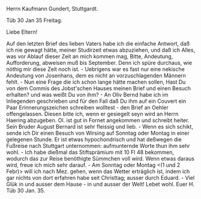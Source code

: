 Herrn Kaufmann Gundert, Stuttgardt.

 Tüb 30 Jan 35 Freitag.

Liebe Eltern!

Auf den letzten Brief des lieben Vaters habe ich die einfache Antwort, daß ich nie gewagt hätte, meiner Studirzeit etwas abzuziehen, und daß ich Alles, was vor Ablauf dieser Zeit an mich kommen mag, Bitte, Andeutung, Aufforderung, abweisen muß bis September. Denn ich spüre durchaus, wie nöthig mir diese Zeit noch ist. - Uebrigens war es fast nur eine nekische Andeutung von Josenhans, dem es nicht an vorzuschlagenden Männern fehlt. - Nun eine Frage die ich schon lange hätte machen sollen, Hast Du von dem Commis des Jobst'schen Hauses meinen Brief und einen Besuch erhalten? und was weißt Du von ihm? - An Oliv Bernd habe ich im Inliegenden geschrieben und für den Fall daß Du ihm auf ein Couvert ein Paar Erinnerungszeichen schreiben wolltest - den Brief an Oehler offengelassen. Diesen bitte ich, wenn er gesiegelt seyn wird an Herrn Haering abzugeben. Ol. ist gut in Fornet angekommen und schreibt heiter. Sein Bruder August Bernard ist sehr fleissig und lieb. - Wenn es sich schikt, sende ich Dir einen Besuch von Wirsing auf Sonntag oder Montag in einer gelegenen Stunde. Er ist etwas hypochondrisch und hat deßwegen die Fußreise nach Stuttgart unternommen: aufmunternde Worte thun ihm sehr wohl. - Ich habe dießmal das Stiftsprämium mit 10 Fl 48 bekommen, wodurch das zur Reise benöthigte Sümmchen voll wird. Wenn etwas daraus wird, freue ich mich sehr darauf. - Am Sonntag oder Montag <(1 und 2 Febr)> will ich nach Mez. gehen, wenn das Wetter erträglich ist, indem ich gar nichts von dort erfahren habe seit Christtag; ausser durch Eduard. - Viel Glük in und ausser dem Hause - in und ausser der Welt! Lebet wohl.  Euer H.
Tüb 30 Jan. 35.

